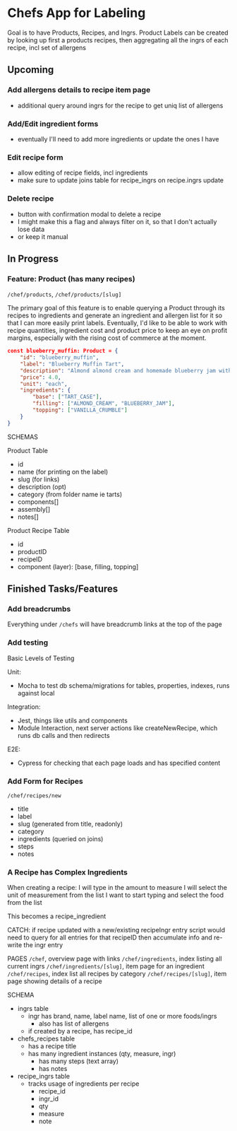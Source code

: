 # Chefs App for Labeling
Goal is to have Products, Recipes, and Ingrs. Product Labels can be created by looking up first a products recipes, then aggregating all the ingrs of each recipe, incl set of allergens

## Upcoming
### Add allergens details to recipe item page
- additional query around ingrs for the recipe to get uniq list of allergens

### Add/Edit ingredient forms
- eventually I'll need to add more ingredients or update the ones I have

### Edit recipe form
- allow editing of recipe fields, incl ingredients
- make sure to update joins table for recipe_ingrs on recipe.ingrs update

### Delete recipe
- button with confirmation modal to delete a recipe
- I might make this a flag and always filter on it, so that I don't actually lose data
- or keep it manual 



## In Progress
### Feature: Product (has many recipes)
`/chef/products`, `/chef/products/[slug]`

The primary goal of this feature is to enable querying a Product through its recipes to ingredients and generate an ingredient and allergen list for it so that I can more easily print labels. 
Eventually, I'd like to be able to work with recipe quantities, ingredient cost and product price to keep an eye on profit margins, especially with the rising cost of commerce at the moment.

```json
const blueberry_muffin: Product = {
	"id": "blueberry_muffin",
	"label": "Blueberry Muffin Tart",
	"description": "Almond almond cream and homemade blueberry jam with a vanilla crumble combine for the ultimate blueberry muffin flavor",
	"price": 4.0,
	"unit": "each",
	"ingredients": {
		"base": ["TART_CASE"],
		"filling": ["ALMOND_CREAM", "BLUEBERRY_JAM"],
		"topping": ["VANILLA_CRUMBLE"]
	}
}
```

SCHEMAS

Product Table
- id 
- name (for printing on the label)
- slug (for links)
- description (opt)
- category (from folder name ie tarts)
- components[]
- assembly[]
- notes[]

Product Recipe Table
- id
- productID
- recipeID
- component (layer): [base, filling, topping]




## Finished Tasks/Features
### Add breadcrumbs
Everything under `/chefs` will have breadcrumb links at the top of the page

### Add testing
Basic Levels of Testing

Unit: 
- Mocha to test db schema/migrations for tables, properties, indexes, runs against local

Integration:
- Jest, things like utils and components
- Module Interaction, next server actions like createNewRecipe, which runs db calls and then redirects

E2E:
- Cypress for checking that each page loads and has specified content

### Add Form for Recipes
`/chef/recipes/new`

- title
- label
- slug (generated from title, readonly)
- category
- ingredients (queried on joins)
- steps
- notes

### A Recipe has Complex Ingredients
When creating a recipe:
I will type in the amount to measure
I will select the unit of measurement from the list
I want to start typing and select the food from the list

This becomes a recipe_ingredient

CATCH: if recipe updated with a new/existing recipeIngr entry
script would need to query for all entries for that recipeID
then accumulate info and re-write the ingr entry

PAGES
`/chef`, overview page with links
`/chef/ingredients`, index listing all current ingrs
`/chef/ingredients/[slug]`, item page for an ingredient
`/chef/recipes`, index list all recipes by category
`/chef/recipes/[slug]`, item page showing details of a recipe 

SCHEMA
- ingrs table
  - ingr has brand, name, label name, list of one or more foods/ingrs
	- also has list of allergens
  - if created by a recipe, has recipe_id
- chefs_recipes table
	- has a recipe title
  - has many ingredient instances (qty, measure, ingr)
	- has many steps (text array)
	- has notes
- recipe_ingrs table
  - tracks usage of ingredients per recipe
	- recipe_id
	- ingr_id
	- qty
	- measure
	- note

